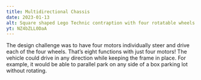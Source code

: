 ```yaml
---
title: Multidirectional Chassis
date: 2023-01-13
alt: Square shaped Lego Technic contraption with four rotatable wheels.
yt: NZ4bZLL0DaA
---
```


The design challenge was to have four motors individually steer and drive each of the four wheels. That’s eight functions with just four motors! The vehicle could drive in any direction while keeping the frame in place. For example, it would be able to parallel park on any side of a box parking lot without rotating.
